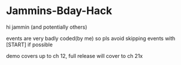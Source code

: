 # Jammins-Bday-Hack
hi jammin (and potentially others)

events are very badly coded(by me) so pls avoid skipping events with [START] if possible

demo covers up to ch 12, full release will cover to ch 21x
